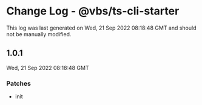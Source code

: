 # Change Log - @vbs/ts-cli-starter

This log was last generated on Wed, 21 Sep 2022 08:18:48 GMT and should not be manually modified.

## 1.0.1
Wed, 21 Sep 2022 08:18:48 GMT

### Patches

- init


